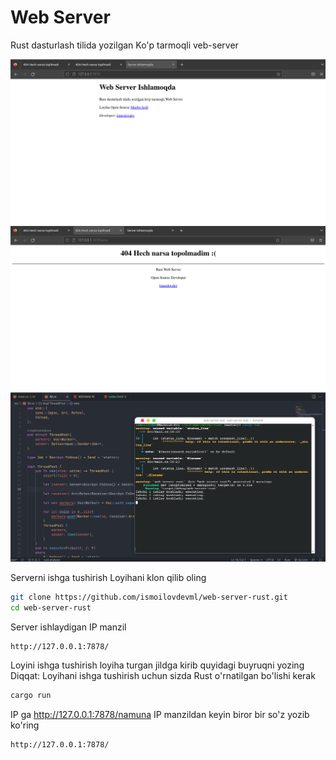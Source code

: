 # Web Server
Rust dasturlash tilida yozilgan Ko'p tarmoqli veb-server <br>

![alt text](https://github.com/ismoilovdevml/web-server-rust/blob/master/assets/1-server.png)
![alt text](https://github.com/ismoilovdevml/web-server-rust/blob/master/assets/2-server.png)
![alt text](https://github.com/ismoilovdevml/web-server-rust/blob/master/assets/3-server.png)

Serverni ishga tushirish
Loyihani klon qilib oling
```bash
git clone https://github.com/ismoilovdevml/web-server-rust.git
cd web-server-rust
```
Server ishlaydigan IP manzil
```bash
http://127.0.0.1:7878/
```
Loyini ishga tushirish loyiha turgan jildga kirib quyidagi buyruqni yozing
Diqqat: Loyihani ishga tushirish uchun sizda Rust o'rnatilgan bo'lishi kerak
```bash
cargo run
```
IP ga http://127.0.0.1:7878/namuna IP manzildan keyin biror bir so'z yozib ko'ring
```bash
http://127.0.0.1:7878/
```

